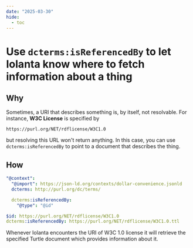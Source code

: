 ```yaml
---
date: "2025-03-30"
hide:
  - toc
---
```


# Use `dcterms:isReferencedBy` to let Iolanta know where to fetch information about a thing

## Why

Sometimes, a URI that describes something is, by itself, not resolvable. For instance, **W3C License** is specified by

```
https://purl.org/NET/rdflicense/W3C1.0
```

but resolving this URL won't return anything. In this case, you can use `dcterms:isReferencedBy` to point to a document that describes the thing.

## How

```yaml
"@context":
  "@import": https://json-ld.org/contexts/dollar-convenience.jsonld
  dcterms: http://purl.org/dc/terms/

  dcterms:isReferencedBy:
    "@type": "@id"

$id: https://purl.org/NET/rdflicense/W3C1.0
dcterms:isReferencedBy: https://purl.org/NET/rdflicense/W3C1.0.ttl
```

Whenever Iolanta encounters the URI of W3C 1.0 license it will retrieve the specified Turtle document which provides information about it.
